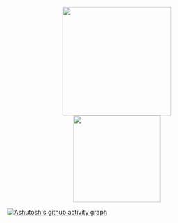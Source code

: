 <p align="center">
  <a href="#">
<!--     <img width="250" height="250" src="https://media.tenor.com/N5fU8iyU9F4AAAAi/shigure-ui-dance.gif"> -->
        <img  height="250" src="[https://pouch.jumpshare.com/preview/a_MizpoBbz4_npfF-gVPSHzQMlWMkoGOLvcIemUcRtEC6AMbNFJvGgXKZqFLF80WnxriT--LA1pCxMy4ftyLDUZ_at76Wfjdvp2soe-cvG4](https://www.google.com/url?sa=i&url=https%3A%2F%2Fgiphy.com%2Fstickers%2Fbond-anya-forger-mGOfFjRCnoGPcLqYoA&psig=AOvVaw1wKskzrxGiMB70PgvygO4u&ust=1745756489173000&source=images&cd=vfe&opi=89978449&ved=0CBMQjRxqFwoTCPjptfHX9YwDFQAAAAAdAAAAABAc)">
  </a>
<!--   <img width="55" height="55" src="https://github.githubassets.com/assets/mona-loading-dark-7701a7b97370.gif"> -->
  <br>  
  <a href="#">
<!--     <img height=200 align="center" src="https://github-readme-stats.vercel.app/api?username=HarryHandoko&show_icons=true&theme=tokyonight&rank_icon=github" /> -->
    <img height=200 align="center" src="https://github-profile-summary-cards.vercel.app/api/cards/profile-details?username=HarryHandoko&theme=tokyonight" />
  </a>
</p>

[![Ashutosh's github activity graph](https://github-readme-activity-graph.vercel.app/graph?username=HarryHandoko&theme=tokyo-night)](#)
